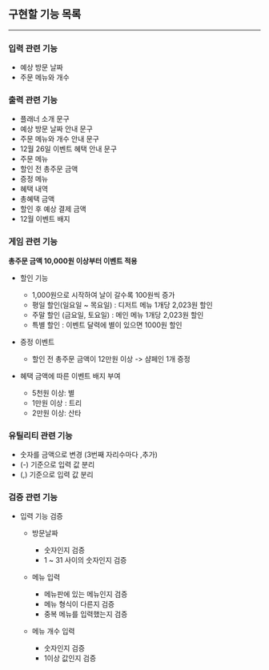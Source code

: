 ## **구현할 기능 목록**

---

### 입력 관련 기능
- 예상 방문 날짜
- 주문 메뉴와 개수

### 출력 관련 기능
- 플래너 소개 문구
- 예상 방문 날짜 안내 문구
- 주문 메뉴와 개수 안내 문구
- 12월 26일 이벤트 혜택 안내 문구
- 주문 메뉴
- 할인 전 총주문 금액
- 증정 메뉴
- 혜택 내역
- 총혜택 금액
- 할인 후 예상 결제 금액
- 12월 이벤트 배지

### 게임 관련 기능
**총주문 금액 10,000원 이상부터 이벤트 적용**
- 할인 기능
  - 1,000원으로 시작하여 날이 갈수록 100원씩 증가
  - 평일 할인(일요일 ~ 목요일) : 디저트 메뉴 1개당 2,023원 할인
  - 주말 할인 (금요일, 토요일) : 메인 메뉴 1개당 2,023원 할인
  - 특별 할인 : 이벤트 달력에 별이 있으면 1000원 할인

- 증정 이벤트
  - 할인 전 총주문 금액이 12만원 이상 -> 샴페인 1개 증정

- 혜택 금액에 따른 이벤트 배지 부여
  - 5천원 이상: 별
  - 1만원 이상 : 트리
  - 2만원 이상: 산타

### 유틸리티 관련 기능
- 숫자를 금액으로 변경 (3번째 자리수마다 ,추가)
- (-) 기준으로 입력 값 분리
- (,) 기준으로 입력 값 분리

### 검증 관련 기능
- 입력 기능 검증
  - 방문날짜
    - 숫자인지 검증
    - 1 ~ 31 사이의 숫자인지 검증

  - 메뉴 입력
    - 메뉴판에 있는 메뉴인지 검증
    - 메뉴 형식이 다른지 검증
    - 중복 메뉴를 입력했는지 검증
  
  - 메뉴 개수 입력
    - 숫자인지 검증
    - 1이상 값인지 검증
